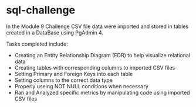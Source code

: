 # sql-challenge

In the Module 9 Challenge CSV file data were imported and stored in tables created in a DataBase using PgAdmin 4. 

Tasks completed include:
- Creating an Entity Relationship Diagram (EDR) to help visualize relational data
- Creating tables with corresponding columns to imported CSV files
- Setting Primary and Foreign Keys into each table
- Setting columns to the correct data type
- Properly useing NOT NULL conditions when necessary
- Ran and Analyzed specific metrics by manipulating code using imported CSV files

